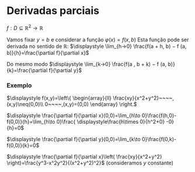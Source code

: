 
# Derivadas parciais

$f:D\subseteq \mathbb R ^2\to \mathbb R$

Vamos fixar $y = b$ e considerar a função
		$\varphi(x) = f (x, b)$
Esta função pode ser derivada no sentido de $\mathbb R$:
			$\displaystyle \lim_{h→0} \frac{f(a + h, b) − f (a, b)}{h}=\frac{\partial f}{\partial x}$

Do mesmo modo
			$\displaystyle \lim_{k→0} \frac{f(a , b + k) − f (a, b)}{k}=\frac{\partial f}{\partial y}$

### Exemplo
$\displaystyle f(x,y)=\left\{ \begin{array}{ll} \frac{xy}{x^2+y^2}~~~~,(x,y)\neq(0,0)\\ 0~~~~,(x,y)=(0,0) \end{array} \right.$

$\displaystyle \frac{\partial f}{\partial x}(0,0)=\lim_{h\to 0}\frac{f(h,0)-f(0,0)}{h}=\lim_{h\to 0}\frac{ \displaystyle\frac{h\times 0}{h^2+0} -0}{h}=0$

$\displaystyle \frac{\partial f}{\partial y}(0,0)=\lim_{k\to 0}\frac{f(0,k)-f(0,0)}{k}=0$

$\displaystyle \frac{\partial f}{\partial x}\left( \frac{xy}{x^2+y^2} \right)=\frac{y^3-x^2y^2}{(x^2+y^2)^2}$ (consideramos $y$ constante)

